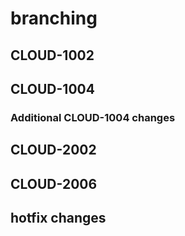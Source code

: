 # branching

## CLOUD-1002

## CLOUD-1004

### Additional CLOUD-1004 changes

## CLOUD-2002

## CLOUD-2006

## hotfix changes
